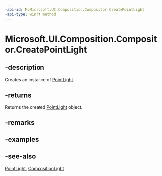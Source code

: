 ```yaml
---
-api-id: M:Microsoft.UI.Composition.Compositor.CreatePointLight
-api-type: winrt method
---
```


<!-- Method syntax
public Windows.UI.Composition.PointLight CreatePointLight()
-->

# Microsoft.UI.Composition.Compositor.CreatePointLight

## -description
Creates an instance of [PointLight](pointlight.md).

## -returns
Returns the created [PointLight](pointlight.md) object.

## -remarks

## -examples

## -see-also
[PointLight](pointlight.md), [CompositionLight](compositionlight.md)

